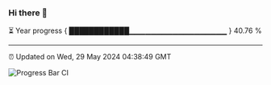### Hi there 👋

⏳ Year progress { ████████████▁▁▁▁▁▁▁▁▁▁▁▁▁▁▁▁▁▁ } 40.76 %

---

⏰ Updated on Wed, 29 May 2024 04:38:49 GMT

![Progress Bar CI](https://github.com/IshwaranRudhara/GIT-ACTION/workflows/Progress%20Bar%20CI/badge.svg)
